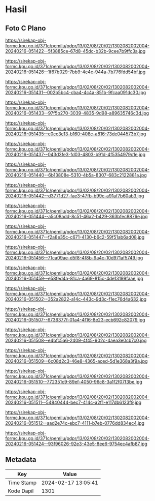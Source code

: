 # Hasil

## Foto C Plano

https://sirekap-obj-formc.kpu.go.id/371c/pemilu/pdpr/13/02/08/20/02/1302082002004-20240216-051422--5f3885ce-67d8-45dc-b32b-9cee7b9ffc3a.jpg

https://sirekap-obj-formc.kpu.go.id/371c/pemilu/pdpr/13/02/08/20/02/1302082002004-20240216-051426--1f67b029-7bb9-4c4c-944a-7b776fdd54bf.jpg

https://sirekap-obj-formc.kpu.go.id/371c/pemilu/pdpr/13/02/08/20/02/1302082002004-20240216-051431--002b5bc4-cba4-4c4a-851b-9fcaa091dc30.jpg

https://sirekap-obj-formc.kpu.go.id/371c/pemilu/pdpr/13/02/08/20/02/1302082002004-20240216-051433--97f5b270-3039-4835-9d98-a89635746c3d.jpg

https://sirekap-obj-formc.kpu.go.id/371c/pemilu/pdpr/13/02/08/20/02/1302082002004-20240216-051435--c0cc3e13-b160-408c-a816-73de044573b7.jpg

https://sirekap-obj-formc.kpu.go.id/371c/pemilu/pdpr/13/02/08/20/02/1302082002004-20240216-051437--043d3fe3-fd03-4803-b91d-4f5354979c1e.jpg

https://sirekap-obj-formc.kpu.go.id/371c/pemilu/pdpr/13/02/08/20/02/1302082002004-20240216-051440--6b13808e-5310-4b5a-8307-683c2122881a.jpg

https://sirekap-obj-formc.kpu.go.id/371c/pemilu/pdpr/13/02/08/20/02/1302082002004-20240216-051442--d3771d27-fae3-47fb-b99c-a91af7b60ab3.jpg

https://sirekap-obj-formc.kpu.go.id/371c/pemilu/pdpr/13/02/08/20/02/1302082002004-20240216-051444--a5c08add-8c51-46a2-b429-363bfec8876e.jpg

https://sirekap-obj-formc.kpu.go.id/371c/pemilu/pdpr/13/02/08/20/02/1302082002004-20240216-051447--f2a8e35c-c671-4130-b6c2-59f51ab6ad08.jpg

https://sirekap-obj-formc.kpu.go.id/371c/pemilu/pdpr/13/02/08/20/02/1302082002004-20240216-051456--71ca09ae-d5f8-4f8b-9a4c-10d971af5749.jpg

https://sirekap-obj-formc.kpu.go.id/371c/pemilu/pdpr/13/02/08/20/02/1302082002004-20240216-051459--e58fed4a-81ca-4a69-815c-4de13199faae.jpg

https://sirekap-obj-formc.kpu.go.id/371c/pemilu/pdpr/13/02/08/20/02/1302082002004-20240216-051502--352a2822-a14c-443c-9d3c-f1ec76d4a632.jpg

https://sirekap-obj-formc.kpu.go.id/371c/pemilu/pdpr/13/02/08/20/02/1302082002004-20240216-051507--6736377f-01a4-4f16-8e23-ecb692c82079.jpg

https://sirekap-obj-formc.kpu.go.id/371c/pemilu/pdpr/13/02/08/20/02/1302082002004-20240216-051508--e4bfc5a6-2409-4f45-902c-4aea3e0cb7c0.jpg

https://sirekap-obj-formc.kpu.go.id/371c/pemilu/pdpr/13/02/08/20/02/1302082002004-20240216-051509--6c08d2c3-46e8-4365-aced-5d1e368a3f9a.jpg

https://sirekap-obj-formc.kpu.go.id/371c/pemilu/pdpr/13/02/08/20/02/1302082002004-20240216-051510--772351c9-89ef-4050-96c8-3a1f2f07f3be.jpg

https://sirekap-obj-formc.kpu.go.id/371c/pemilu/pdpr/13/02/08/20/02/1302082002004-20240216-051511--54840444-bec7-414c-a2f1-e117db6123f9.jpg

https://sirekap-obj-formc.kpu.go.id/371c/pemilu/pdpr/13/02/08/20/02/1302082002004-20240216-051512--aad2e74c-ebc7-4111-b7eb-0776dd834ec4.jpg

https://sirekap-obj-formc.kpu.go.id/371c/pemilu/pdpr/13/02/08/20/02/1302082002004-20240216-051424--93f96026-92e3-43e5-8ee6-9754ec4afb87.jpg


## Metadata

| Key        | Value               |
| ---------- | ------------------- |
| Time Stamp | 2024-02-17 13:05:41 |
| Kode Dapil | 1301                |



